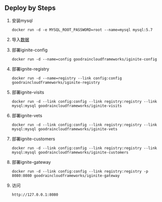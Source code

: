 ## Deploy by Steps

1. 安装mysql

    ```
    docker run -d -e MYSQL_ROOT_PASSWORD=root --name=mysql mysql:5.7
    ```

2. 导入[数据]()

3. 部署iginite-config

    ```
    docker run -d --name=config goodraincloudframeworks/iginite-config
    ```

4. 部署ignite-registry

    ```
    docker run -d --name=registry --link config:config  goodraincloudframeworks/iginite-registry
    ```

5. 部署ignite-visits

    ```
    docker run -d --link config:config --link registry:registry --link mysql:mysql goodraincloudframeworks/iginite-visits
    ```

6. 部署ignite-vets

    ```
    docker run -d --link config:config --link registry:registry --link mysql:mysql goodraincloudframeworks/iginite-vets
    ```

7. 部署ignite-customers
 
    ```
    docker run -d --link config:config --link registry:registry --link mysql:mysql goodraincloudframeworks/iginite-customers
    ```

8. 部署ignite-gateway

    ```
    docker run -d --link config:config --link registry:registry -p 8080:8080 goodraincloudframeworks/iginite-gateway
    ```

9. 访问

    ```
    http://127.0.0.1:8080
    ```

